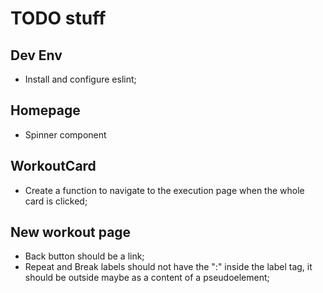 # TODO stuff

## Dev Env

-   Install and configure eslint;

## Homepage

-   Spinner component

## WorkoutCard

-   Create a function to navigate to the execution page when the whole card is clicked;

## New workout page

- Back button should be a link;
- Repeat and Break labels should not have the ":" inside the label tag, it should be outside maybe as a content of a pseudoelement;
